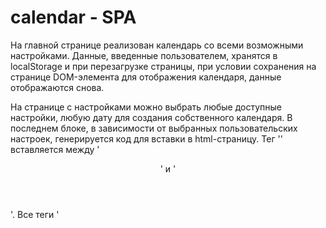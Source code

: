 # calendar - SPA
На главной странице реализован календарь со всеми возможными настройками. 
Данные, введенные пользователем, хранятся в localStorage и при перезагрузке страницы, при условии сохранения на странице DOM-элемента для отображения календаря, данные отображаются снова.

На странице с настройками можно выбрать любые доступные настройки, любую дату для создания собственного календаря. 
В последнем блоке, в зависимости от выбранных пользовательских настроек, генерируется код для вставки в html-страницу.
Тег '<link>' вставляется между '<header>' и '</header>'. Все теги '<script>' вставляются перед '</body>'.

Calendar доступен по ссылке https://natalliak.github.io/

